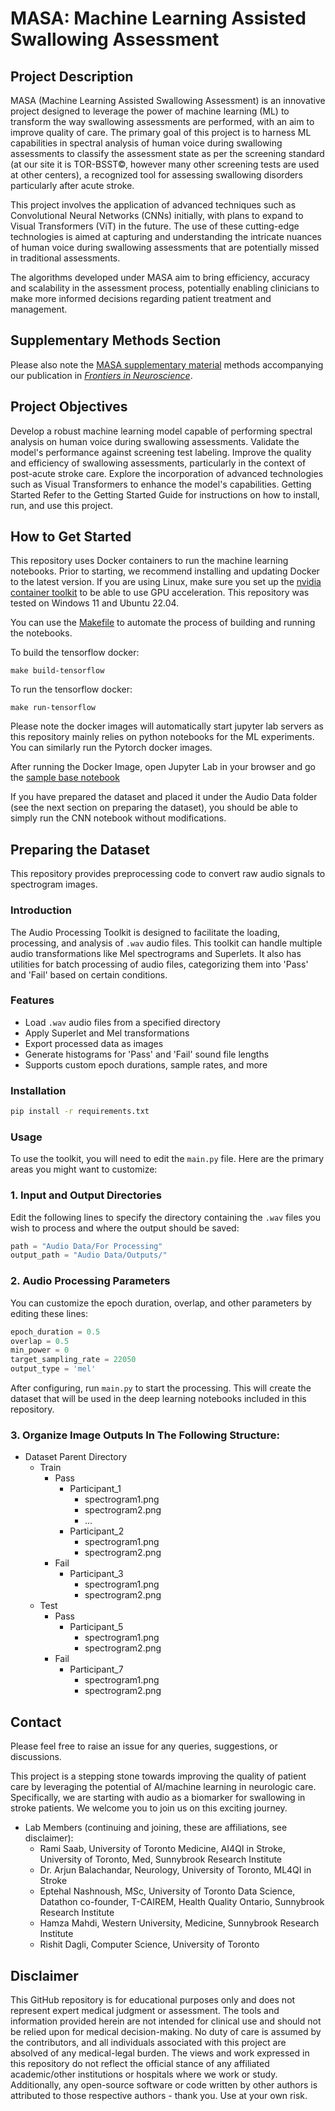 # MASA: Machine Learning Assisted Swallowing Assessment

## Project Description
MASA (Machine Learning Assisted Swallowing Assessment) is an innovative project designed to leverage the power of machine learning (ML) to transform the way swallowing assessments are performed, with an aim to improve quality of care. The primary goal of this project is to harness ML capabilities in spectral analysis of human voice during swallowing assessments to classify the assessment state as per the screening standard (at our site it is TOR-BSST&copy;, however many other screening tests are used at other centers), a recognized tool for assessing swallowing disorders particularly after acute stroke.

This project involves the application of advanced techniques such as Convolutional Neural Networks (CNNs) initially, with plans to expand to Visual Transformers (ViT) in the future. The use of these cutting-edge technologies is aimed at capturing and understanding the intricate nuances of human voice during swallowing assessments that are potentially missed in traditional assessments.

The algorithms developed under MASA aim to bring efficiency, accuracy and scalability in the assessment process, potentially enabling clinicians to make more informed decisions regarding patient treatment and management.

## Supplementary Methods Section
Please also note the [MASA supplementary material](https://github.com/UofTNeurology/masa-open-source/blob/main/MASA%20supplementary%20material.pdf) methods accompanying our publication in [*Frontiers in Neuroscience*](https://www.frontiersin.org/articles/10.3389/fnins.2023.1302132/full).

## Project Objectives
Develop a robust machine learning model capable of performing spectral analysis on human voice during swallowing assessments.
Validate the model's performance against screening test labeling.
Improve the quality and efficiency of swallowing assessments, particularly in the context of post-acute stroke care.
Explore the incorporation of advanced technologies such as Visual Transformers to enhance the model's capabilities.
Getting Started
Refer to the Getting Started Guide for instructions on how to install, run, and use this project.

## How to Get Started

This repository uses Docker containers to run the machine learning notebooks. Prior to starting, we recommend installing and updating Docker to the latest version. If you are using Linux, make sure you set up the [nvidia container toolkit](https://docs.nvidia.com/datacenter/cloud-native/container-toolkit/latest/install-guide.html) to be able to use GPU acceleration. This repository was tested on Windows 11 and Ubuntu 22.04.

You can use the [Makefile](Makefile) to automate the process of building and running the notebooks. 

To build the tensorflow docker:

```
make build-tensorflow
```
To run the tensorflow docker:
```
make run-tensorflow
```
Please note the docker images will automatically start jupyter lab servers as this repository mainly relies on python notebooks for the ML experiments. You can similarly run the Pytorch docker images.

After running the Docker Image, open Jupyter Lab in your browser and go the [sample base notebook](Notebooks/Base%20(Single%20Network)-Densenet.ipynb) 

If you have prepared the dataset and placed it under the Audio Data folder (see the next section on preparing the dataset), you should be able to simply run the CNN notebook without modifications.

## Preparing the Dataset

This repository provides preprocessing code to convert raw audio signals to spectrogram images.
### Introduction
The Audio Processing Toolkit is designed to facilitate the loading, processing, and analysis of `.wav` audio files. This toolkit can handle multiple audio transformations like Mel spectrograms and Superlets. It also has utilities for batch processing of audio files, categorizing them into 'Pass' and 'Fail' based on certain conditions.

### Features
- Load `.wav` audio files from a specified directory
- Apply Superlet and Mel transformations
- Export processed data as images
- Generate histograms for 'Pass' and 'Fail' sound file lengths
- Supports custom epoch durations, sample rates, and more

### Installation
```bash
pip install -r requirements.txt
```
### Usage
To use the toolkit, you will need to edit the `main.py` file. Here are the primary areas you might want to customize:

### 1. Input and Output Directories
Edit the following lines to specify the directory containing the `.wav` files you wish to process and where the output should be saved:
```python
path = "Audio Data/For Processing"
output_path = "Audio Data/Outputs/"
```

### 2. Audio Processing Parameters
You can customize the epoch duration, overlap, and other parameters by editing these lines:
```python
epoch_duration = 0.5
overlap = 0.5
min_power = 0
target_sampling_rate = 22050
output_type = 'mel'
```

After configuring, run `main.py` to start the processing. This will create the dataset that will be used in the deep learning notebooks included in this repository.

### 3. Organize Image Outputs In The Following Structure:
- Dataset Parent Directory
  - Train
    - Pass
      - Participant_1
        - spectrogram1.png
        - spectrogram2.png
        - ...
      - Participant_2
        - spectrogram1.png
        - spectrogram2.png
    - Fail
      - Participant_3
        - spectrogram1.png
        - spectrogram2.png
  - Test
    - Pass
      - Participant_5
        - spectrogram1.png
        - spectrogram2.png
    - Fail
      - Participant_7
        - spectrogram1.png
        - spectrogram2.png

## Contact
Please feel free to raise an issue for any queries, suggestions, or discussions.

This project is a stepping stone towards improving the quality of patient care by leveraging the potential of AI/machine learning in neurologic care. Specifically, we are starting with audio as a biomarker for swallowing in stroke patients. We welcome you to join us on this exciting journey.

* Lab Members (continuing and joining, these are affiliations, see disclaimer):
  * Rami Saab, University of Toronto Medicine, AI4QI in Stroke, University of Toronto, Med, Sunnybrook Research Institute
  * Dr. Arjun Balachandar, Neurology, University of Toronto, ML4QI in Stroke
  * Eptehal Nashnoush, MSc, University of Toronto Data Science, Datathon co-founder, T-CAIREM, Health Quality Ontario, Sunnybrook Research Institute
  * Hamza Mahdi, Western University, Medicine, Sunnybrook Research Institute            
  * Rishit Dagli, Computer Science, University of Toronto

## Disclaimer
This GitHub repository is for educational purposes only and does not represent expert medical judgment or assessment. The tools and information provided herein are not intended for clinical use and should not be relied upon for medical decision-making. No duty of care is assumed by the contributors, and all individuals associated with this project are absolved of any medical-legal burden. The views and work expressed in this repository do not reflect the official stance of any affiliated academic/other institutions or hospitals where we work or study. Additionally, any open-source software or code written by other authors is attributed to those respective authors - thank you. Use at your own risk.

